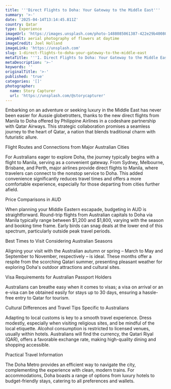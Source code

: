 ```yaml
---
title: '''Direct Flights to Doha: Your Gateway to the Middle East'''
summary: '>-'
date: '2025-04-14T13:14:45.811Z'
country: Qatar
type: Experience
imageUrl: 'https://images.unsplash.com/photo-1488085061387-422e29b40080'
imageAlt: aerial photography of flowers at daytime
imageCredit: Joel Holland
imageLink: 'https://unsplash.com'
slug: 1-direct-flights-to-doha-your-gateway-to-the-middle-east
metaTitle: '''1. Direct Flights to Doha: Your Gateway to the Middle East'''
metaDescription: '>-'
keywords: ''
originalTitle: '>-'
published: 'true'
categories: '[]'
photographer:
  name: Story Capturer
  url: 'https://unsplash.com/@storycapturer'
---
```







Embarking on an adventure or seeking luxury in the Middle East has never been easier for Aussie globetrotters, thanks to the new direct flights from Manila to Doha offered by Philippine Airlines in a codeshare partnership with Qatar Airways. This strategic collaboration promises a seamless journey to the heart of Qatar, a nation that blends traditional charm with futuristic allure.

Flight Routes and Connections from Major Australian Cities

For Australians eager to explore Doha, the journey typically begins with a flight to Manila, serving as a convenient gateway. From Sydney, Melbourne, Brisbane, and Perth, major airlines provide direct flights to Manila, where travelers can connect to the nonstop service to Doha. This added convenience significantly reduces travel times and offers a more comfortable experience, especially for those departing from cities further afield.

Price Comparisons in AUD

When planning your Middle Eastern escapade, budgeting in AUD is straightforward. Round-trip flights from Australian capitals to Doha via Manila typically range between $1,200 and $1,800, varying with the season and booking time frame. Early birds can snag deals at the lower end of this spectrum, particularly outside peak travel periods.

Best Times to Visit Considering Australian Seasons

Aligning your visit with the Australian autumn or spring – March to May and September to November, respectively – is ideal. These months offer a respite from the scorching Qatari summer, presenting pleasant weather for exploring Doha's outdoor attractions and cultural sites.

Visa Requirements for Australian Passport Holders

Australians can breathe easy when it comes to visas; a visa on arrival or an e-visa can be obtained easily for stays up to 30 days, ensuring a hassle-free entry to Qatar for tourism.

Cultural Differences and Travel Tips Specific to Australians

Adapting to local customs is key to a smooth travel experience. Dress modestly, especially when visiting religious sites, and be mindful of the local etiquette. Alcohol consumption is restricted to licensed venues, usually within hotels. Australians will find the currency, the Qatari Riyal (QAR), offers a favorable exchange rate, making high-quality dining and shopping accessible.

Practical Travel Information

The Doha Metro provides an efficient way to navigate the city, complementing the experience with clean, modern trains. For accommodations, Doha boasts a range of options from luxury hotels to budget-friendly stays, catering to all preferences and wallets.
